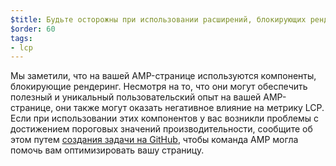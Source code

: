 ```yaml
---
$title: Будьте осторожны при использовании расширений, блокирующих рендеринг
$order: 60
tags:
- lcp
---
```


Мы заметили, что на вашей AMP-странице используются компоненты, блокирующие рендеринг. Несмотря на то, что они могут обеспечить полезный и уникальный пользовательский опыт на вашей AMP-странице, они также могут оказать негативное влияние на метрику LCP. Если при использовании этих компонентов у вас возникли проблемы с достижением пороговых значений производительности, сообщите об этом путем [создания задачи на GitHub](https://github.com/ampproject/amphtml/issues/new?assignees=&labels=Type%3A+Page+experience&template=page-experience.md&title=Page+experience+issue), чтобы команда AMP могла помочь вам оптимизировать вашу страницу.
